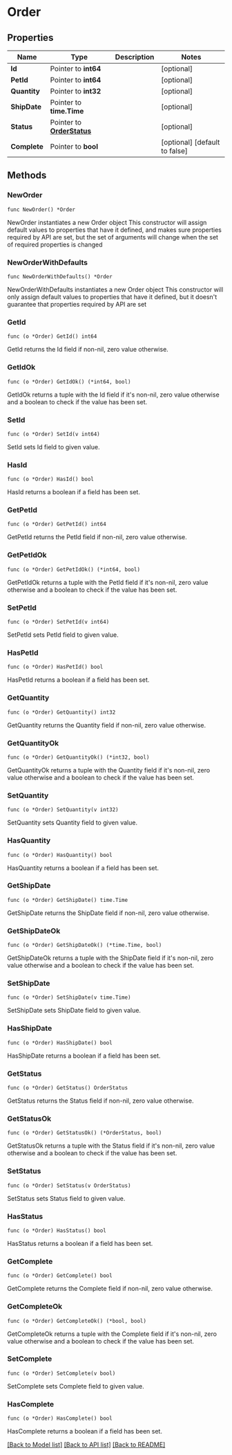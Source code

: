 # Order

## Properties

Name | Type | Description | Notes
------------ | ------------- | ------------- | -------------
**Id** | Pointer to **int64** |  | [optional] 
**PetId** | Pointer to **int64** |  | [optional] 
**Quantity** | Pointer to **int32** |  | [optional] 
**ShipDate** | Pointer to **time.Time** |  | [optional] 
**Status** | Pointer to [**OrderStatus**](OrderStatus.md) |  | [optional] 
**Complete** | Pointer to **bool** |  | [optional] [default to false]

## Methods

### NewOrder

`func NewOrder() *Order`

NewOrder instantiates a new Order object
This constructor will assign default values to properties that have it defined,
and makes sure properties required by API are set, but the set of arguments
will change when the set of required properties is changed

### NewOrderWithDefaults

`func NewOrderWithDefaults() *Order`

NewOrderWithDefaults instantiates a new Order object
This constructor will only assign default values to properties that have it defined,
but it doesn't guarantee that properties required by API are set

### GetId

`func (o *Order) GetId() int64`

GetId returns the Id field if non-nil, zero value otherwise.

### GetIdOk

`func (o *Order) GetIdOk() (*int64, bool)`

GetIdOk returns a tuple with the Id field if it's non-nil, zero value otherwise
and a boolean to check if the value has been set.

### SetId

`func (o *Order) SetId(v int64)`

SetId sets Id field to given value.

### HasId

`func (o *Order) HasId() bool`

HasId returns a boolean if a field has been set.

### GetPetId

`func (o *Order) GetPetId() int64`

GetPetId returns the PetId field if non-nil, zero value otherwise.

### GetPetIdOk

`func (o *Order) GetPetIdOk() (*int64, bool)`

GetPetIdOk returns a tuple with the PetId field if it's non-nil, zero value otherwise
and a boolean to check if the value has been set.

### SetPetId

`func (o *Order) SetPetId(v int64)`

SetPetId sets PetId field to given value.

### HasPetId

`func (o *Order) HasPetId() bool`

HasPetId returns a boolean if a field has been set.

### GetQuantity

`func (o *Order) GetQuantity() int32`

GetQuantity returns the Quantity field if non-nil, zero value otherwise.

### GetQuantityOk

`func (o *Order) GetQuantityOk() (*int32, bool)`

GetQuantityOk returns a tuple with the Quantity field if it's non-nil, zero value otherwise
and a boolean to check if the value has been set.

### SetQuantity

`func (o *Order) SetQuantity(v int32)`

SetQuantity sets Quantity field to given value.

### HasQuantity

`func (o *Order) HasQuantity() bool`

HasQuantity returns a boolean if a field has been set.

### GetShipDate

`func (o *Order) GetShipDate() time.Time`

GetShipDate returns the ShipDate field if non-nil, zero value otherwise.

### GetShipDateOk

`func (o *Order) GetShipDateOk() (*time.Time, bool)`

GetShipDateOk returns a tuple with the ShipDate field if it's non-nil, zero value otherwise
and a boolean to check if the value has been set.

### SetShipDate

`func (o *Order) SetShipDate(v time.Time)`

SetShipDate sets ShipDate field to given value.

### HasShipDate

`func (o *Order) HasShipDate() bool`

HasShipDate returns a boolean if a field has been set.

### GetStatus

`func (o *Order) GetStatus() OrderStatus`

GetStatus returns the Status field if non-nil, zero value otherwise.

### GetStatusOk

`func (o *Order) GetStatusOk() (*OrderStatus, bool)`

GetStatusOk returns a tuple with the Status field if it's non-nil, zero value otherwise
and a boolean to check if the value has been set.

### SetStatus

`func (o *Order) SetStatus(v OrderStatus)`

SetStatus sets Status field to given value.

### HasStatus

`func (o *Order) HasStatus() bool`

HasStatus returns a boolean if a field has been set.

### GetComplete

`func (o *Order) GetComplete() bool`

GetComplete returns the Complete field if non-nil, zero value otherwise.

### GetCompleteOk

`func (o *Order) GetCompleteOk() (*bool, bool)`

GetCompleteOk returns a tuple with the Complete field if it's non-nil, zero value otherwise
and a boolean to check if the value has been set.

### SetComplete

`func (o *Order) SetComplete(v bool)`

SetComplete sets Complete field to given value.

### HasComplete

`func (o *Order) HasComplete() bool`

HasComplete returns a boolean if a field has been set.


[[Back to Model list]](../README.md#documentation-for-models) [[Back to API list]](../README.md#documentation-for-api-endpoints) [[Back to README]](../README.md)


